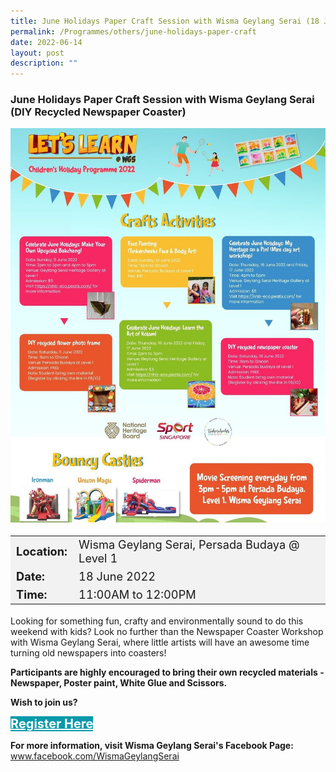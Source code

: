 ```yaml
---
title: June Holidays Paper Craft Session with Wisma Geylang Serai (18 June 2022)
permalink: /Programmes/others/june-holidays-paper-craft
date: 2022-06-14
layout: post
description: ""
---
```

### June Holidays Paper Craft Session with Wisma Geylang Serai (DIY Recycled Newspaper Coaster) ###

<img src="/images/Programmes (June 2022)/WGS-children-programme.jpg" style="width:650px; height:auto">

<table  style="font-size:130%; background-color:#f2f2f2">
	<tbody>
		<tr>
			 <td><b>Location:</b></td><td> Wisma Geylang Serai, Persada Budaya @ Level 1</td>
		</tr>
		<tr>
		 <td><b>Date:</b> </td><td>18 June 2022</td>
		</tr>
		<tr>
			<td> <b>Time:</b> </td><td> 11:00AM to 12:00PM </td>
		</tr>
	</tbody>
</table>

Looking for something fun, crafty and environmentally sound to do this weekend with kids? Look no further than the Newspaper Coaster Workshop with Wisma Geylang Serai, where little artists will have an awesome time turning old newspapers into coasters!

**Participants are highly encouraged to bring their own recycled materials - Newspaper, Poster paint, White Glue and Scissors.**

<b>	Wish to join us?</b>
<div>
	<a href="https://docs.google.com/forms/d/e/1FAIpQLSea9O1FGZus6dE_YpnBsK7WOfaK07tv_3dlfr9p5sPavX0OpQ/viewform?vc=0&c=0&w=1&flr=0" style="font-size:20px; width:35%; height:60px; background-color:#0899AA; color:white" class="bp-button"><b>Register Here</b></a>
</div>
	
<b>For more information, visit Wisma Geylang Serai's Facebook Page: </b><br>
www.facebook.com/WismaGeylangSerai<br><br><br>